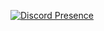 [![Discord Presence](https://lanyard.cnrad.dev/api/1198922948040478760)](https://discord.com/users/1198922948040478760)
